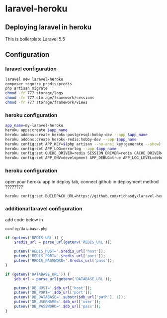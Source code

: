 # laravel-heroku

## Deploying laravel in heroku

This is boilerplate Laravel 5.5

## Configuration
### laravel configuration
```sh
laravel new laravel-heroku
composer require predis/predis
php artisan migrate
chmod -fr 777 storage/logs
chmod -fr 777 storage/framework/sessions
chmod -fr 777 storage/framework/views
```

### heroku configuration
```sh
app_name=my-laravel-heroku
heroku apps:create $app_name
heroku addons:create heroku-postgresql:hobby-dev --app $app_name
heroku addons:create heroku-redis:hobby-dev --app $app_name
heroku config:set APP_KEY=$(php artisan --no-ansi key:generate --show) --app $app_name
heroku config:set APP_LOG=errorlog --app $app_name
heroku config:set QUEUE_DRIVER=redis SESSION_DRIVER=redis CACHE_DRIVER=redis --app $app_name
heroku config:set APP_ENV=development APP_DEBUG=true APP_LOG_LEVEL=debug --app $app_name
```

### heroku configuration
open your heroku app in deploy tab, connect github in deployment method ???????? 
```sh
heroku config:set BUILDPACK_URL=https://github.com/richasdy/laravel-heroku.git
```

### additional laravel configuration
add code below in 
```sh
config/database.php
```
```php
if (getenv('REDIS_URL')) {
    $redis_url = parse_url(getenv('REDIS_URL'));

    putenv('REDIS_HOST='.$redis_url['host']);
    putenv('REDIS_PORT='.$redis_url['port']);
    putenv('REDIS_PASSWORD='.$redis_url['pass']);
}

if (getenv('DATABASE_URL')) {
    $db_url = parse_url(getenv('DATABASE_URL'));

    putenv('DB_HOST='.$db_url['host']);
    putenv('DB_PORT='.$db_url['port']);
    putenv('DB_DATABASE='.substr($db_url['path'], 1));
    putenv('DB_USERNAME='.$db_url['user']);
    putenv('DB_PASSWORD='.$db_url['pass']);
}
```